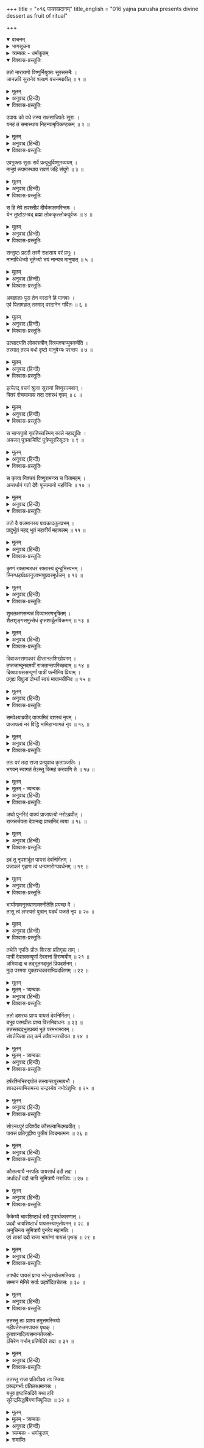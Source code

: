 +++
title = "०१६ पायसप्रदानम्"
title_english = "016 yajna purusha presents divine dessert as fruit of ritual"

+++
<details open><summary>वाचनम्</summary>
<div caption="श्रीराम-हरिसीताराममूर्ति-घनपाठिभ्यां वचनम्" class="audioEmbed" src="https://archive.org/download/Ramayana-recitation-Sriram-harisItArAmamUrti-Ghanapaati-v2/Kanda_1/Kanda_1_BK-016-Payasa_Pradhaanam.mp3"></div>
</details>

<details><summary>भागसूचना</summary>

16. देवताओंका श्रीहरिसे रावणवधके लिये मनुष्यरूपमें अवतीर्ण होनेको कहना, राजाके पुत्रेष्टि यज्ञमें अग्निकुण्डसे प्राजापत्य पुरुषका प्रकट होकर खीरअर्पण करना और उसे खाकर रानियोंका गर्भवती होना
</details>

<details><summary>त्र्यम्बकः - धर्माकूतम्</summary>

षोडशे सर्गे — "ततो नारायणो देवः" इत्य्-आरभ्य "सुराणां विष्णुर् आत्मवान्" -इत्य्-अन्तेन देवैर् उपाय-प्रतिपादन-पूर्वकं प्रार्थितो विष्णुः ॥
</details>

<details open><summary>विश्वास-प्रस्तुतिः</summary>

ततो नारायणो विष्णुर्नियुक्तः सुरसत्तमैः ।  
जानन्नपि सुरानेवं श्लक्ष्णं वचनमब्रवीत् ॥ १ ॥
</details>

<details><summary>मूलम्</summary>

ततो नारायणो विष्णुर्नियुक्तः सुरसत्तमैः ।  
जानन्नपि सुरानेवं श्लक्ष्णं वचनमब्रवीत् ॥ १ ॥
</details>

<details><summary>अनुवाद (हिन्दी)</summary>

तदनन्तर उन श्रेष्ठ देवताओंद्वारा इस प्रकार रावणवधके लिये नियुक्त होनेपर सर्वव्यापी नारायणने रावणवधके उपायको जानते हुए भी देवताओंसे यह मधुर वचन कहा— ॥ १ ॥
</details>

<details open><summary>विश्वास-प्रस्तुतिः</summary>

उपायः को वधे तस्य राक्षसाधिपतेः सुराः ।  
यमहं तं समास्थाय निहन्यामृषिकण्टकम् ॥ २ ॥
</details>

<details><summary>मूलम्</summary>

उपायः को वधे तस्य राक्षसाधिपतेः सुराः ।  
यमहं तं समास्थाय निहन्यामृषिकण्टकम् ॥ २ ॥
</details>

<details><summary>अनुवाद (हिन्दी)</summary>

‘देवगण! राक्षसराज रावणके वधके लिये कौन-सा उपाय है, जिसका आश्रय लेकर मैं महर्षियोंके लिये कण्टकरूप उस निशाचरका वध करूँ?’ ॥ २ ॥
</details>

<details open><summary>विश्वास-प्रस्तुतिः</summary>

एवमुक्ताः सुराः सर्वे प्रत्यूचुर्विष्णुमव्ययम् ।  
मानुषं रूपमास्थाय रावणं जहि संयुगे ॥ ३ ॥
</details>

<details><summary>मूलम्</summary>

एवमुक्ताः सुराः सर्वे प्रत्यूचुर्विष्णुमव्ययम् ।  
मानुषं रूपमास्थाय रावणं जहि संयुगे ॥ ३ ॥
</details>

<details><summary>अनुवाद (हिन्दी)</summary>

उनके इस तरह पूछनेपर सब देवता उन अविनाशी भगवान् विष्णुसे बोले—‘प्रभो! आप मनुष्यका रूप धारण करके युद्धमें रावणको मार डालिये ॥ ३ ॥
</details>

<details open><summary>विश्वास-प्रस्तुतिः</summary>

स हि तेपे तपस्तीव्रं दीर्घकालमरिन्दमः ।  
येन तुष्टोऽभवद् ब्रह्मा लोककृल्लोकपूर्वजः ॥ ४ ॥
</details>

<details><summary>मूलम्</summary>

स हि तेपे तपस्तीव्रं दीर्घकालमरिन्दमः ।  
येन तुष्टोऽभवद् ब्रह्मा लोककृल्लोकपूर्वजः ॥ ४ ॥
</details>

<details><summary>अनुवाद (हिन्दी)</summary>

‘उस शत्रुदमन निशाचरने दीर्घकालतक तीव्र तपस्या की थी, जिससे सब लोगोंके पूर्वज लोकस्रष्टा ब्रह्माजी उसपर प्रसन्न हो गये ॥ ४ ॥
</details>

<details open><summary>विश्वास-प्रस्तुतिः</summary>

सन्तुष्टः प्रददौ तस्मै राक्षसाय वरं प्रभुः ।  
नानाविधेभ्यो भूतेभ्यो भयं नान्यत्र मानुषात् ॥ ५ ॥
</details>

<details><summary>मूलम्</summary>

सन्तुष्टः प्रददौ तस्मै राक्षसाय वरं प्रभुः ।  
नानाविधेभ्यो भूतेभ्यो भयं नान्यत्र मानुषात् ॥ ५ ॥
</details>

<details><summary>अनुवाद (हिन्दी)</summary>

‘उसपर संतुष्ट हुए भगवान् ब्रह्माने उस राक्षसको यह वर दिया कि तुम्हें नाना प्रकारके प्राणियोंमेंसे मनुष्यके सिवा और किसीसे भय नहीं है ॥ ५ ॥
</details>

<details open><summary>विश्वास-प्रस्तुतिः</summary>

अवज्ञाताः पुरा तेन वरदाने हि मानवाः ।  
एवं पितामहात् तस्माद् वरदानेन गर्वितः ॥ ६ ॥
</details>

<details><summary>मूलम्</summary>

अवज्ञाताः पुरा तेन वरदाने हि मानवाः ।  
एवं पितामहात् तस्माद् वरदानेन गर्वितः ॥ ६ ॥
</details>

<details><summary>अनुवाद (हिन्दी)</summary>

‘पूर्वकालमें वरदान लेते समय उस राक्षसने मनुष्योंको दुर्बल समझकर उनकी अवहेलना कर दी थी । इस प्रकार पितामहसे मिले हुए वरदानके कारण उसका घमण्ड बढ़ गया है ॥ ६ ॥
</details>

<details open><summary>विश्वास-प्रस्तुतिः</summary>

उत्सादयति लोकांस्त्रीन् स्त्रियश्चाप्युपकर्षति ।  
तस्मात् तस्य वधो दृष्टो मानुषेभ्यः परन्तप ॥ ७ ॥
</details>

<details><summary>मूलम्</summary>

उत्सादयति लोकांस्त्रीन् स्त्रियश्चाप्युपकर्षति ।  
तस्मात् तस्य वधो दृष्टो मानुषेभ्यः परन्तप ॥ ७ ॥
</details>

<details><summary>अनुवाद (हिन्दी)</summary>

‘शत्रुओंको संताप देनेवाले देव! वह तीनों लोकोंको पीड़ा देता और स्त्रियोंका भी अपहरण कर लेता है;अतः उसका वध मनुष्यके हाथसे ही निश्चित हुआ है’ ॥ ७ ॥
</details>

<details open><summary>विश्वास-प्रस्तुतिः</summary>

इत्येतद् वचनं श्रुत्वा सुराणां विष्णुरात्मवान् ।  
पितरं रोचयामास तदा दशरथं नृपम् ॥ ८ ॥
</details>

<details><summary>मूलम्</summary>

इत्येतद् वचनं श्रुत्वा सुराणां विष्णुरात्मवान् ।  
पितरं रोचयामास तदा दशरथं नृपम् ॥ ८ ॥
</details>

<details><summary>अनुवाद (हिन्दी)</summary>

समस्त जीवात्माओंको वशमें रखनेवाले भगवान् विष्णुने देवताओंकी यह बात सुनकर अवतारकालमें राजा दशरथको ही पिता बनानेकी इच्छा की ॥ ८ ॥
</details>

<details open><summary>विश्वास-प्रस्तुतिः</summary>

स चाप्यपुत्रो नृपतिस्तस्मिन् काले महाद्युतिः ।  
अयजत् पुत्रयामिष्टिं पुत्रेप्सुररिसूदनः ॥ ९ ॥
</details>

<details><summary>मूलम्</summary>

स चाप्यपुत्रो नृपतिस्तस्मिन् काले महाद्युतिः ।  
अयजत् पुत्रयामिष्टिं पुत्रेप्सुररिसूदनः ॥ ९ ॥
</details>

<details><summary>अनुवाद (हिन्दी)</summary>

उसी समय वे शत्रुसूदन महातेजस्वी नरेश पुत्रहीन होनेके कारण पुत्रप्राप्तिकी इच्छासे पुत्रेष्टियज्ञ कर रहे थे ॥ ९ ॥
</details>

<details open><summary>विश्वास-प्रस्तुतिः</summary>

स कृत्वा निश्चयं विष्णुरामन्त्र्य च पितामहम् ।  
अन्तर्धानं गतो देवैः पूज्यमानो महर्षिभिः ॥ १० ॥
</details>

<details><summary>मूलम्</summary>

स कृत्वा निश्चयं विष्णुरामन्त्र्य च पितामहम् ।  
अन्तर्धानं गतो देवैः पूज्यमानो महर्षिभिः ॥ १० ॥
</details>

<details><summary>अनुवाद (हिन्दी)</summary>

उन्हें पिता बनानेका निश्चय करके भगवान् विष्णु पितामहकी अनुमति ले देवताओं और महर्षियोंसे पूजित हो वहाँसे अन्तर्धान हो गये ॥ १० ॥
</details>

<details open><summary>विश्वास-प्रस्तुतिः</summary>

ततो वै यजमानस्य पावकादतुलप्रभम् ।  
प्रादुर्भूतं महद् भूतं महावीर्यं महाबलम् ॥ ११ ॥
</details>

<details><summary>मूलम्</summary>

ततो वै यजमानस्य पावकादतुलप्रभम् ।  
प्रादुर्भूतं महद् भूतं महावीर्यं महाबलम् ॥ ११ ॥
</details>

<details><summary>अनुवाद (हिन्दी)</summary>

तत्पश्चात् पुत्रेष्टि यज्ञ करते हुए राजा दशरथके यज्ञमें अग्निकुण्डसे एक विशालकाय पुरुष प्रकट हुआ । उसके शरीरमें इतना प्रकाश था, जिसकी कहीं तुलना नहीं थी । उसका बल-पराक्रम महान् था ॥ ११ ॥
</details>

<details open><summary>विश्वास-प्रस्तुतिः</summary>

कृष्णं रक्ताम्बरधरं रक्तास्यं दुन्दुभिस्वनम् ।  
स्निग्धहर्यक्षतनुजश्मश्रुप्रवरमूर्धजम् ॥ १२ ॥
</details>

<details><summary>मूलम्</summary>

कृष्णं रक्ताम्बरधरं रक्तास्यं दुन्दुभिस्वनम् ।  
स्निग्धहर्यक्षतनुजश्मश्रुप्रवरमूर्धजम् ॥ १२ ॥
</details>

<details><summary>अनुवाद (हिन्दी)</summary>

उसकी अंगकान्ति काले रंगकी थी । उसने अपने शरीरपर लाल वस्त्र धारण कर रखा था । उसका मुख भी लाल ही था । उसकी वाणीसे दुन्दुभिके समान गम्भीर ध्वनि प्रकट होती थी । उसके रोम, दाढ़ी-मूँछ और बड़े-बड़े केश चिकने और सिंहके समान थे ॥ १२ ॥
</details>

<details open><summary>विश्वास-प्रस्तुतिः</summary>

शुभलक्षणसम्पन्नं दिव्याभरणभूषितम् ।  
शैलशृङ्गसमुत्सेधं दृप्तशार्दूलविक्रमम् ॥ १३ ॥
</details>

<details><summary>मूलम्</summary>

शुभलक्षणसम्पन्नं दिव्याभरणभूषितम् ।  
शैलशृङ्गसमुत्सेधं दृप्तशार्दूलविक्रमम् ॥ १३ ॥
</details>

<details><summary>अनुवाद (हिन्दी)</summary>

वह शुभ लक्षणोंसे सम्पन्न, दिव्य आभूषणोंसे विभूषित, शैलशिखरके समान ऊँचा तथा गर्वीले सिंहके समान चलनेवाला था ॥ १३ ॥
</details>

<details open><summary>विश्वास-प्रस्तुतिः</summary>

दिवाकरसमाकारं दीप्तानलशिखोपमम् ।  
तप्तजाम्बूनदमयीं राजतान्तपरिच्छदाम् ॥ १४ ॥  
दिव्यपायससम्पूर्णां पात्रीं पत्नीमिव प्रियाम् ।  
प्रगृह्य विपुलां दोर्भ्यां स्वयं मायामयीमिव ॥ १५ ॥
</details>

<details><summary>मूलम्</summary>

दिवाकरसमाकारं दीप्तानलशिखोपमम् ।  
तप्तजाम्बूनदमयीं राजतान्तपरिच्छदाम् ॥ १४ ॥  
दिव्यपायससम्पूर्णां पात्रीं पत्नीमिव प्रियाम् ।  
प्रगृह्य विपुलां दोर्भ्यां स्वयं मायामयीमिव ॥ १५ ॥
</details>

<details><summary>अनुवाद (हिन्दी)</summary>

उसकी आकृति सूर्यके समान तेजोमयी थी । वह प्रज्वलित अग्निकी लपटोंके समान देदीप्यमान हो रहा था । उसके हाथमें तपाये हुए जाम्बूनद नामक सुवर्णकी बनी हुई परात थी, जो चाँदीके ढक्कनसे ढँकी हुई थी । वह (परात) थाली बहुत बड़ी थी और दिव्य खीरसे भरी हुई थी । उसे उस पुरुषने स्वयं अपनी दोनों भुजाओं पर इस तरह उठा रखा था, मानो कोई रसिक अपनी प्रियतमा पत्नीको अङ्कमें लिये हुए हो । वह अद्भुत परात मायामयी-सी जान पड़ती थी ॥ १४-१५ ॥
</details>

<details open><summary>विश्वास-प्रस्तुतिः</summary>

समवेक्ष्याब्रवीद् वाक्यमिदं दशरथं नृपम् ।  
प्राजापत्यं नरं विद्धि मामिहाभ्यागतं नृप ॥ १६ ॥
</details>

<details><summary>मूलम्</summary>

समवेक्ष्याब्रवीद् वाक्यमिदं दशरथं नृपम् ।  
प्राजापत्यं नरं विद्धि मामिहाभ्यागतं नृप ॥ १६ ॥
</details>

<details><summary>अनुवाद (हिन्दी)</summary>

उसने राजा दशरथकी ओर देखकर कहा—‘नरेश्वर! मुझे प्रजापतिलोकका पुरुष जानो । मैं प्रजापतिकी ही आज्ञासे यहाँ आया हूँ’ ॥ १६ ॥
</details>

<details open><summary>विश्वास-प्रस्तुतिः</summary>

ततः परं तदा राजा प्रत्युवाच कृताञ्जलिः ।  
भगवन् स्वागतं तेऽस्तु किमहं करवाणि ते ॥ १७ ॥
</details>

<details><summary>मूलम्</summary>

ततः परं तदा राजा प्रत्युवाच कृताञ्जलिः ।  
भगवन् स्वागतं तेऽस्तु किमहं करवाणि ते ॥ १७ ॥
</details>

<details><summary>मूलम् - त्र्यम्बकः</summary>

प्राजापत्यं नरं विद्धि माम् इहाभ्यागतं नृप ।  
तम् अद्भुतं तदा राजा प्रत्युवाच कृताञ्जलिः ॥
</details>

<details><summary>अनुवाद (हिन्दी)</summary>

तब राजा दशरथने हाथ जोड़कर उससे कहा— ‘भगवन्! आपका स्वागत है । कहिये, मैं आपकी क्या सेवा करूँ? ॥ १७ ॥
</details>

<details open><summary>विश्वास-प्रस्तुतिः</summary>

अथो पुनरिदं वाक्यं प्राजापत्यो नरोऽब्रवीत् ।  
राजन्नर्चयता देवानद्य प्राप्तमिदं त्वया ॥ १८ ॥
</details>

<details><summary>मूलम्</summary>

अथो पुनरिदं वाक्यं प्राजापत्यो नरोऽब्रवीत् ।  
राजन्नर्चयता देवानद्य प्राप्तमिदं त्वया ॥ १८ ॥
</details>

<details><summary>अनुवाद (हिन्दी)</summary>

फिर उस प्राजापत्य पुरुषने पुनः यह बात कही—‘राजन्! तुम देवताओंकी आराधना करते हो; इसीलिये तुम्हें आज यह वस्तु प्राप्त हुई है ॥ १८ ॥
</details>

<details open><summary>विश्वास-प्रस्तुतिः</summary>

इदं तु नृपशार्दूल पायसं देवनिर्मितम् ।  
प्रजाकरं गृहाण त्वं धन्यमारोग्यवर्धनम् ॥ १९ ॥
</details>

<details><summary>मूलम्</summary>

इदं तु नृपशार्दूल पायसं देवनिर्मितम् ।  
प्रजाकरं गृहाण त्वं धन्यमारोग्यवर्धनम् ॥ १९ ॥
</details>

<details><summary>अनुवाद (हिन्दी)</summary>

‘नृपश्रेष्ठ! यह देवताओंकी बनायी हुई खीर है, जो संतानकी प्राप्ति करानेवाली है । तुम इसे ग्रहण करो । यह धन और आरोग्यकी भी वृद्धि करनेवाली है ॥ १९ ॥
</details>

<details open><summary>विश्वास-प्रस्तुतिः</summary>

भार्याणामनुरूपाणामश्नीतेति प्रयच्छ वै ।  
तासु त्वं लप्स्यसे पुत्रान् यदर्थं यजसे नृप ॥ २० ॥
</details>

<details><summary>मूलम्</summary>

भार्याणामनुरूपाणामश्नीतेति प्रयच्छ वै ।  
तासु त्वं लप्स्यसे पुत्रान् यदर्थं यजसे नृप ॥ २० ॥
</details>

<details><summary>अनुवाद (हिन्दी)</summary>

‘राजन्! यह खीर अपनी योग्य पत्नियोंको दो और कहो—‘तुमलोग इसे खाओ ।’ ऐसा करनेपर उनके गर्भसे आपको अनेक पुत्रोंकी प्राप्ति होगी, जिनके लिये तुम यह यज्ञ कर रहे हो’ ॥ २० ॥
</details>

<details open><summary>विश्वास-प्रस्तुतिः</summary>

तथेति नृपतिः प्रीतः शिरसा प्रतिगृह्य ताम् ।  
पात्रीं देवान्नसम्पूर्णां देवदत्तां हिरण्मयीम् ॥ २१ ॥  
अभिवाद्य च तद्भूतमद्भुतं प्रियदर्शनम् ।  
मुदा परमया युक्तश्चकाराभिप्रदक्षिणम् ॥ २२ ॥
</details>

<details><summary>मूलम्</summary>

तथेति नृपतिः प्रीतः शिरसा प्रतिगृह्य ताम् ।  
पात्रीं देवान्नसम्पूर्णां देवदत्तां हिरण्मयीम् ॥ २१ ॥  
अभिवाद्य च तद्भूतमद्भुतं प्रियदर्शनम् ।  
मुदा परमया युक्तश्चकाराभिप्रदक्षिणम् ॥ २२ ॥
</details>

<details><summary>मूलम् - त्र्यम्बकः</summary>

पात्रीं दिव्यान्न-संपूर्णां देव-दत्तां हिरण्मयीम् ।  
अभिवाद्य च तद् भूतम् अद्भुतं प्रिय-दर्शनम् ॥
</details>

<details><summary>अनुवाद (हिन्दी)</summary>

राजाने प्रसन्नतापूर्वक ‘बहुत अच्छा’ कहकर उस दिव्य पुरुषकी दी हुई देवान्नसे परिपूर्ण सोनेकी थालीको लेकर उसे अपने मस्तकपर धारण किया । फिर उस अद्भुत एवं प्रियदर्शन पुरुषको प्रणाम करके बड़े आनन्दके साथ उसकी परिक्रमा की ॥ २१-२२ ॥
</details>

<details open><summary>विश्वास-प्रस्तुतिः</summary>

ततो दशरथः प्राप्य पायसं देवनिर्मितम् ।  
बभूव परमप्रीतः प्राप्य वित्तमिवाधनः ॥ २३ ॥  
ततस्तदद्भुतप्रख्यं भूतं परमभास्वरम् ।  
संवर्तयित्वा तत् कर्म तत्रैवान्तरधीयत ॥ २४ ॥
</details>

<details><summary>मूलम्</summary>

ततो दशरथः प्राप्य पायसं देवनिर्मितम् ।  
बभूव परमप्रीतः प्राप्य वित्तमिवाधनः ॥ २३ ॥  
ततस्तदद्भुतप्रख्यं भूतं परमभास्वरम् ।  
संवर्तयित्वा तत् कर्म तत्रैवान्तरधीयत ॥ २४ ॥
</details>

<details><summary>मूलम् - त्र्यम्बकः</summary>

निर्वर्तयित्वा तत् कर्म तत्रैवान्तरधीयत ।  
हर्ष-रश्मिभिर् उद्द्योतं तस्यान्तःपुरम् आबभौ ॥
</details>

<details><summary>अनुवाद (हिन्दी)</summary>

इस प्रकार देवताओंकी बनायी हुई उस खीरको पाकर राजा दशरथ बहुत प्रसन्न हुए, मानो निर्धनको धन मिल गया हो । इसके बाद वह परम तेजस्वी अद्भुत पुरुष अपना वह काम पूरा करके वहीं अन्तर्धान हो गया ॥ २३-२४ ॥
</details>

<details open><summary>विश्वास-प्रस्तुतिः</summary>

हर्षरश्मिभिरुद्द्योतं तस्यान्तःपुरमाबभौ ।  
शारदस्याभिरामस्य चन्द्रस्येव नभोऽंशुभिः ॥ २५ ॥
</details>

<details><summary>मूलम्</summary>

हर्षरश्मिभिरुद्द्योतं तस्यान्तःपुरमाबभौ ।  
शारदस्याभिरामस्य चन्द्रस्येव नभोऽंशुभिः ॥ २५ ॥
</details>

<details><summary>अनुवाद (हिन्दी)</summary>

उस समय राजाके अन्तःपुरकी स्त्रियाँ हर्षोल्लाससे बढ़ी हुई कान्तिमयी किरणोंसे प्रकाशित हो ठीक उसी तरह शोभा पाने लगीं, जैसे शरत्कालके नयनाभिराम चन्द्रमाकी रम्य रश्मियोंसे उद्भासित होनेवाला आकाश सुशोभित होता है ॥ २५ ॥
</details>

<details open><summary>विश्वास-प्रस्तुतिः</summary>

सोऽन्तःपुरं प्रविश्यैव कौसल्यामिदमब्रवीत् ।  
पायसं प्रतिगृह्णीष्व पुत्रीयं त्विदमात्मनः ॥ २६ ॥
</details>

<details><summary>मूलम्</summary>

सोऽन्तःपुरं प्रविश्यैव कौसल्यामिदमब्रवीत् ।  
पायसं प्रतिगृह्णीष्व पुत्रीयं त्विदमात्मनः ॥ २६ ॥
</details>

<details><summary>अनुवाद (हिन्दी)</summary>

राजा दशरथ वह खीर लेकर अन्तःपुरमें गये और कौसल्यासे बोले—‘देवि! यह अपने लिये पुत्रकी प्राप्ति करानेवाली खीर ग्रहण करो’ ॥ २६ ॥
</details>

<details open><summary>विश्वास-प्रस्तुतिः</summary>

कौसल्यायै नरपतिः पायसार्धं ददौ तदा ।  
अर्धादर्धं ददौ चापि सुमित्रायै नराधिपः ॥ २७ ॥
</details>

<details><summary>मूलम्</summary>

कौसल्यायै नरपतिः पायसार्धं ददौ तदा ।  
अर्धादर्धं ददौ चापि सुमित्रायै नराधिपः ॥ २७ ॥
</details>

<details><summary>अनुवाद (हिन्दी)</summary>

ऐसा कहकर नरेशने उस समय उस खीरका आधा भाग महारानी कौसल्याको दे दिया । फिर बचे हुए आधेका आधा भाग रानी सुमित्राको अर्पण किया ॥ २७ ॥
</details>

<details open><summary>विश्वास-प्रस्तुतिः</summary>

कैकेय्यै चावशिष्टार्धं ददौ पुत्रार्थकारणात् ।  
प्रददौ चावशिष्टार्धं पायसस्यामृतोपमम् ॥ २८ ॥  
अनुचिन्त्य सुमित्रायै पुनरेव महामतिः ।  
एवं तासां ददौ राजा भार्याणां पायसं पृथक् ॥ २९ ॥
</details>

<details><summary>मूलम्</summary>

कैकेय्यै चावशिष्टार्धं ददौ पुत्रार्थकारणात् ।  
प्रददौ चावशिष्टार्धं पायसस्यामृतोपमम् ॥ २८ ॥  
अनुचिन्त्य सुमित्रायै पुनरेव महामतिः ।  
एवं तासां ददौ राजा भार्याणां पायसं पृथक् ॥ २९ ॥
</details>

<details><summary>अनुवाद (हिन्दी)</summary>

उन दोनोंको देनेके बाद जितनी खीर बच रही, उसका आधा भाग तो उन्होंने पुत्रप्राप्तिके उद्देश्यसे कैकेयीको दे दिया । तत्पश्चात् उस खीरका जो अवशिष्ट आधा भाग था, उस अमृतोपम भागको महाबुद्धिमान् नरेशने कुछ सोच-विचारकर पुनः सुमित्राको ही अर्पित कर दिया । इस प्रकार राजाने अपनी सभी रानियोंको अलग-अलग खीर बाँट दी ॥ २८-२९ ॥
</details>

<details open><summary>विश्वास-प्रस्तुतिः</summary>

ताश्चैवं पायसं प्राप्य नरेन्द्रस्योत्तमस्त्रियः ।  
सम्मानं मेनिरे सर्वाः प्रहर्षोदितचेतसः ॥ ३० ॥
</details>

<details><summary>मूलम्</summary>

ताश्चैवं पायसं प्राप्य नरेन्द्रस्योत्तमस्त्रियः ।  
सम्मानं मेनिरे सर्वाः प्रहर्षोदितचेतसः ॥ ३० ॥
</details>

<details><summary>अनुवाद (हिन्दी)</summary>

महाराजकी उन सभी साध्वी रानियोंने उनके हाथसे वह खीर पाकर अपना सम्मान समझा । उनके चित्तमें अत्यन्त हर्षोल्लास छा गया ॥ ३० ॥
</details>

<details open><summary>विश्वास-प्रस्तुतिः</summary>

ततस्तु ताः प्राश्य तमुत्तमस्त्रियो  
महीपतेरुत्तमपायसं पृथक् ।  
हुताशनादित्यसमानतेजसो-  
ऽचिरेण गर्भान् प्रतिपेदिरे तदा ॥ ३१ ॥
</details>

<details><summary>मूलम्</summary>

ततस्तु ताः प्राश्य तमुत्तमस्त्रियो  
महीपतेरुत्तमपायसं पृथक् ।  
हुताशनादित्यसमानतेजसो-  
ऽचिरेण गर्भान् प्रतिपेदिरे तदा ॥ ३१ ॥
</details>

<details><summary>अनुवाद (हिन्दी)</summary>

उस उत्तम खीरको खाकर महाराजकी उन तीनों साध्वी महारानियोंने शीघ्र ही पृथक्-पृथक् गर्भ धारण किया । उनके वे गर्भ अग्नि और सूर्यके समान तेजस्वी थे ॥ ३१ ॥
</details>

<details open><summary>विश्वास-प्रस्तुतिः</summary>

ततस्तु राजा प्रतिवीक्ष्य ताः स्त्रियः  
प्ररूढगर्भाः प्रतिलब्धमानसः ।  
बभूव हृष्टस्त्रिदिवे यथा हरिः  
सुरेन्द्रसिद्धर्षिगणाभिपूजितः ॥ ३२ ॥
</details>

<details><summary>मूलम्</summary>

ततस्तु राजा प्रतिवीक्ष्य ताः स्त्रियः  
प्ररूढगर्भाः प्रतिलब्धमानसः ।  
बभूव हृष्टस्त्रिदिवे यथा हरिः  
सुरेन्द्रसिद्धर्षिगणाभिपूजितः ॥ ३२ ॥
</details>

<details><summary>मूलम् - त्र्यम्बकः</summary>

ततस् तु राजा प्रसमीक्ष्य ताः स्त्रियः  
प्ररूढ-गर्भाः प्रतिलब्ध-मानसः ।
बभूव हृष्टस् त्रिदिवे यथा हरिः  
सुरेन्द्र-सिद्धर्षि-गण-अभिपूजितः ॥ 
</details>

<details><summary>अनुवाद (हिन्दी)</summary>

तदनन्तर अपनी उन रानियोंको गर्भवती देख राजा दशरथको बड़ी प्रसन्नता हुई । उन्होंने समझा, मेरा मनोरथ सफल हो गया । जैसे स्वर्गमें इन्द्र, सिद्ध तथा ऋषियोंसे पूजित हो श्रीहरि प्रसन्न होते हैं, उसी प्रकार भूतलमें देवेन्द्र, सिद्ध तथा महर्षियोंसे सम्मानित हो राजा दशरथ संतुष्ट हुए थे ॥ ३२ ॥
</details>

<details><summary>त्र्यम्बकः - धर्माकूतम्</summary>

अनेन वेदोक्त-पुत्रीयेष्ट्या सद्यस् तत्-फल-रूप-पुत्र-प्राप्त्या यथा-विध्य्-अनुष्ठितं सर्वं वैदिकं कर्म अवश्यं फलं प्रयच्छतीति ज्ञापितम् । 
</details>

<details><summary>समाप्तिः</summary>

इत्यार्षे श्रीमद्रामायणे वाल्मीकीये आदिकाव्ये बालकाण्डे षोडशः सर्गः ॥ १६ ॥  
इस प्रकार श्रीवाल्मीकिनिर्मित आर्षरामायण आदिकाव्यके बालकाण्डमें सोलहवाँ सर्ग पूरा हुआ ॥ १६ ॥
</details>

